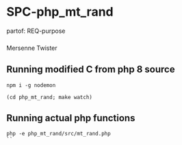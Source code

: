 # SPC-php_mt_rand
partof: REQ-purpose
###

Mersenne Twister

## Running modified C from php 8 source

```
npm i -g nodemon

(cd php_mt_rand; make watch)
```

## Running actual php functions

```
php -e php_mt_rand/src/mt_rand.php
``
